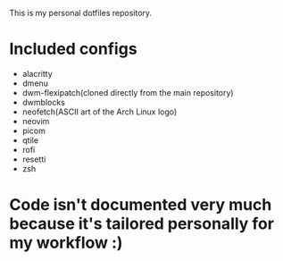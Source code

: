 This is my personal dotfiles repository.

# Included configs
- alacritty
- dmenu
- dwm-flexipatch(cloned directly from the main repository)
- dwmblocks
- neofetch(ASCII art of the Arch Linux logo)
- neovim
- picom
- qtile
- rofi
- resetti
- zsh

# Code isn't documented very much because it's tailored personally for my workflow :)
